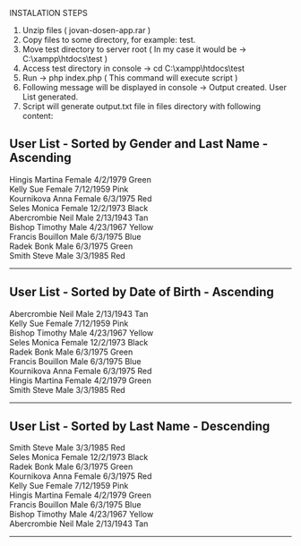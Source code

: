 INSTALATION STEPS

1. Unzip files ( jovan-dosen-app.rar )
2. Copy files to some directory, for example: test. 
3. Move test directory to server root ( In my case it would be -> C:\xampp\htdocs\test )
4. Access test directory in console -> cd C:\xampp\htdocs\test
5. Run -> php index.php ( This command will execute script )
6. Following message will be displayed in console -> Output created. User List generated.
7. Script will generate output.txt file in files directory with following content:

User List - Sorted by Gender and Last Name - Ascending
--------------------------------------------------------------------
Hingis          Martina         Female          4/2/1979        Green          
Kelly           Sue             Female          7/12/1959       Pink           
Kournikova      Anna            Female          6/3/1975        Red            
Seles           Monica          Female          12/2/1973       Black          
Abercrombie     Neil            Male            2/13/1943       Tan            
Bishop          Timothy         Male            4/23/1967       Yellow         
Francis         Bouillon        Male            6/3/1975        Blue           
Radek           Bonk            Male            6/3/1975        Green          
Smith           Steve           Male            3/3/1985        Red            

--------------------------------------------------------------------

User List - Sorted by Date of Birth - Ascending
--------------------------------------------------------------------
Abercrombie     Neil            Male            2/13/1943       Tan            
Kelly           Sue             Female          7/12/1959       Pink           
Bishop          Timothy         Male            4/23/1967       Yellow         
Seles           Monica          Female          12/2/1973       Black          
Radek           Bonk            Male            6/3/1975        Green          
Francis         Bouillon        Male            6/3/1975        Blue           
Kournikova      Anna            Female          6/3/1975        Red            
Hingis          Martina         Female          4/2/1979        Green          
Smith           Steve           Male            3/3/1985        Red            

--------------------------------------------------------------------

User List - Sorted by Last Name - Descending
--------------------------------------------------------------------
Smith           Steve           Male            3/3/1985        Red            
Seles           Monica          Female          12/2/1973       Black          
Radek           Bonk            Male            6/3/1975        Green          
Kournikova      Anna            Female          6/3/1975        Red            
Kelly           Sue             Female          7/12/1959       Pink           
Hingis          Martina         Female          4/2/1979        Green          
Francis         Bouillon        Male            6/3/1975        Blue           
Bishop          Timothy         Male            4/23/1967       Yellow         
Abercrombie     Neil            Male            2/13/1943       Tan            

--------------------------------------------------------------------